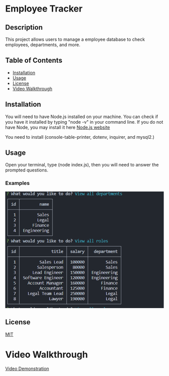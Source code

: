 # Employee Tracker


## Description
This project allows users to manage a employee database to check employees, departments, and more. 


## Table of Contents
* [Installation](#installation)
* [Usage](#usage)
* [License](#license)
* [Video Walkthrough](#video-walkthrough)


## Installation 
You will need to have Node.js installed on your machine. You can check if you have it installed by typing "node -v" in your command line. If you do not have Node, you may install it here [Node.js website](https://nodejs.org/en) 

You need to install  (console-table-printer, dotenv, inquirer, and mysql2.)


## Usage 

Open your terminal, type (node index.js), then you will need to answer the prompted questions.


### Examples
 ![Screenshot of project](./Assets/images/Screenshot%202023-09-12%20202033.png)
 

## License

[MIT](https://github.com/git/git-scm.com/blob/main/MIT-LICENSE.txt)


# Video Walkthrough

[Video Demonstration](https://drive.google.com/file/d/18OUCZcG0vWtkVG336k8gcal_M9Y8ZfYw/view) 